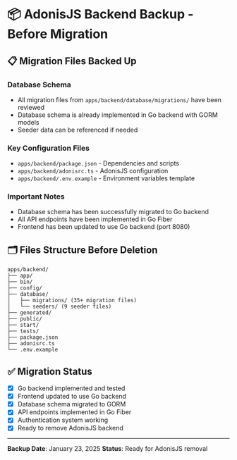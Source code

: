 # 📦 AdonisJS Backend Backup - Before Migration

## 📋 Migration Files Backed Up

### Database Schema
- All migration files from `apps/backend/database/migrations/` have been reviewed
- Database schema is already implemented in Go backend with GORM models
- Seeder data can be referenced if needed

### Key Configuration Files
- `apps/backend/package.json` - Dependencies and scripts
- `apps/backend/adonisrc.ts` - AdonisJS configuration
- `apps/backend/.env.example` - Environment variables template

### Important Notes
- Database schema has been successfully migrated to Go backend
- All API endpoints have been implemented in Go Fiber
- Frontend has been updated to use Go backend (port 8080)

## 🗂️ Files Structure Before Deletion

```
apps/backend/
├── app/
├── bin/
├── config/
├── database/
│   ├── migrations/ (35+ migration files)
│   └── seeders/ (9 seeder files)
├── generated/
├── public/
├── start/
├── tests/
├── package.json
├── adonisrc.ts
└── .env.example
```

## ✅ Migration Status
- [x] Go backend implemented and tested
- [x] Frontend updated to use Go backend
- [x] Database schema migrated to GORM
- [x] API endpoints implemented in Go Fiber
- [x] Authentication system working
- [x] Ready to remove AdonisJS backend

---

**Backup Date**: January 23, 2025
**Status**: Ready for AdonisJS removal